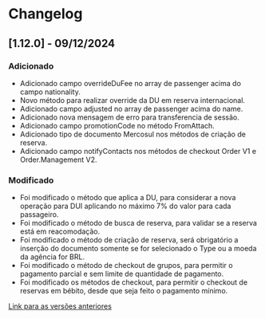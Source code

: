 # Changelog

## [1.12.0] - 09/12/2024

### Adicionado
- Adicionado campo overrideDuFee no array de passenger acima do campo nationality.
- Novo método para realizar override da DU em reserva internacional.
- Adicionado campo adjusted no array de passenger acima do name.
- Adicionado nova mensagem de erro para transferencia de sessão.
- Adicionado campo promotionCode no método FromAttach.
- Adicionado tipo de documento Mercosul nos métodos de criação de reserva.
- Adicionado campo notifyContacts nos métodos de checkout Order V1 e Order.Management V2.

### Modificado
- Foi modificado o método que aplica a DU, para considerar a nova operação para DUI aplicando no máximo 7% do valor para cada passageiro.
- Foi modificado o método de busca de reserva, para validar se a reserva está em reacomodação.
- Foi modificado o método de criação de reserva, será obrigatório a inserção do documento somente se for selecionado o Type ou a moeda da agência for BRL.
- Foi modificado o método de checkout de grupos, para permitir o pagamento parcial e sem limite de quantidade de pagamento.
- Foi modificado os métodos de checkout, para permitir o checkout de reservas em bébito, desde que seja feito o pagamento mínimo.

[Link para as versões anteriores](/docs/pt-br/change-log/readme.history.md)